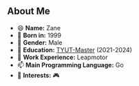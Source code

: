 ## About Me

- 😄 **Name:** Zane
- 🔭 **Born in:** 1999
- 🌱 **Gender:** Male
- 👯 **Education:** [TYUT-Master]((https://www.tyut.edu.cn/)) (2021-2024)
- 💼 **Work Experience:** Leapmotor
- 📫 **Main Programming Language:** Go
- 💬 **Interests:** 🎮
